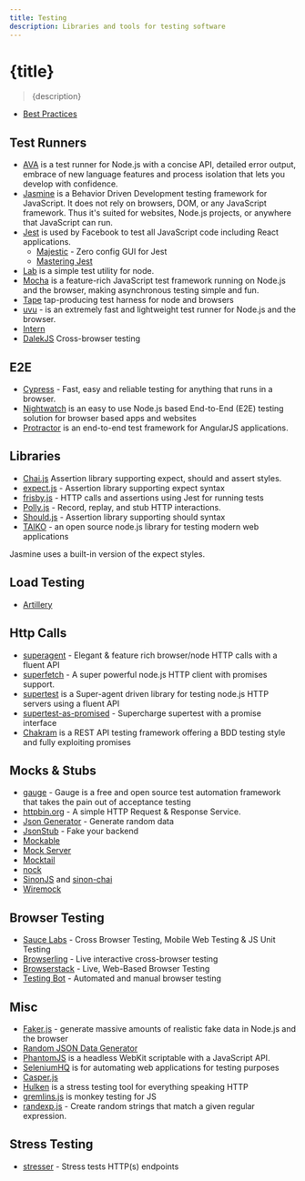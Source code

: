 ```yaml
---
title: Testing
description: Libraries and tools for testing software
---
```


# {title}

> {description}

- [Best Practices](https://github.com/testjavascript/nodejs-integration-tests-best-practices)

## Test Runners

- [AVA](https://github.com/avajs/ava) is a test runner for Node.js with a concise API, detailed error output, embrace of new language features and process isolation that lets you develop with confidence.
- [Jasmine](http://jasmine.github.io/) is a Behavior Driven Development testing framework for JavaScript. It does not rely on browsers, DOM, or any JavaScript framework. Thus it's suited for websites, Node.js projects, or anywhere that JavaScript can run.
- [Jest](http://facebook.github.io/jest/) is used by Facebook to test all JavaScript code including React applications.
  - [Majestic](https://github.com/Raathigesh/majestic/) - Zero config GUI for Jest
  - [Mastering Jest](https://michalzalecki.com/ebooks/mastering-jest-tips-tricks-for-javascript-developers.html)
- [Lab](https://github.com/hapijs/lab) is a simple test utility for node.
- [Mocha](http://mochajs.org/) is a feature-rich JavaScript test framework running on Node.js and the browser, making asynchronous testing simple and fun.
- [Tape](https://github.com/substack/tape) tap-producing test harness for node and browsers
- [uvu](https://github.com/lukeed/uvu) - is an extremely fast and lightweight test runner for Node.js and the browser.
- [Intern](https://theintern.github.io/)
- [DalekJS](http://dalekjs.com/) Cross-browser testing

## E2E

- [Cypress](https://www.cypress.io/) - Fast, easy and reliable testing for anything that runs in a browser.
- [Nightwatch](http://nightwatchjs.org/) is an easy to use Node.js based End-to-End (E2E) testing solution for browser based apps and websites
- [Protractor](http://www.protractortest.org/) is an end-to-end test framework for AngularJS applications.

## Libraries

- [Chai.js](http://chaijs.com/) Assertion library supporting expect, should and assert styles.
- [expect.js](https://github.com/Automattic/expect.js) - Assertion library supporting expect syntax
- [frisby.js](http://frisbyjs.com/) - HTTP calls and assertions using Jest for running tests
- [Polly.js](https://netflix.github.io/pollyjs/#/) - Record, replay, and stub HTTP interactions.
- [Should.js](https://github.com/tj/should.js) - Assertion library supporting should syntax
- [TAIKO](https://taiko.dev/) - an open source node.js library for
  testing modern web applications

Jasmine uses a built-in version of the expect styles.

## Load Testing

- [Artillery](https://artillery.io/)

## Http Calls

- [superagent](https://github.com/visionmedia/superagent) - Elegant & feature rich browser/node HTTP calls with a fluent API
- [superfetch](https://github.com/luin/superfetch) - A super powerful node.js HTTP client with promises support.
- [supertest](https://github.com/visionmedia/supertest) is a Super-agent driven library for testing node.js HTTP servers using a fluent API
- [supertest-as-promised](https://github.com/WhoopInc/supertest-as-promised) - Supercharge supertest with a promise interface
- [Chakram](http://dareid.github.io/chakram/) is a REST API testing framework offering a BDD testing style and fully exploiting promises

## Mocks & Stubs

- [gauge](https://gauge.org/) - Gauge is a free and open source test automation framework that takes the pain out of acceptance testing
- [httpbin.org](https://httpbin.org/) - A simple HTTP Request & Response Service.
- [Json Generator](http://www.json-generator.com/) - Generate random data
- [JsonStub](http://jsonstub.com/) - Fake your backend
- [Mockable](https://www.mockable.io)
- [Mock Server](http://www.mock-server.com/)
- [Mocktail](https://github.com/Wildhoney/Mocktail)
- [nock](https://github.com/pgte/nock)
- [SinonJS](http://sinonjs.org/) and [sinon-chai](https://www.npmjs.com/package/sinon-chai)
- [Wiremock](http://wiremock.org/)

## Browser Testing

- [Sauce Labs](https://saucelabs.com/) - Cross Browser Testing, Mobile Web Testing & JS Unit Testing
- [Browserling](https://www.browserling.com/) - Live interactive cross-browser testing
- [Browserstack](https://www.browserstack.com/) - Live, Web-Based Browser Testing
- [Testing Bot](https://testingbot.com/) - Automated and manual browser testing

## Misc

- [Faker.js](https://github.com/marak/Faker.js/) - generate massive amounts of realistic fake data in Node.js and the browser
- [Random JSON Data Generator](https://www.json-generator.com/)
- [PhantomJS](http://phantomjs.org/) is a headless WebKit scriptable with a JavaScript API.
- [SeleniumHQ](http://docs.seleniumhq.org/) is for automating web applications for testing purposes
- [Casper.js](http://casperjs.org/)
- [Hulken](http://hellgrenj.github.io/hulken/) is a stress testing tool for everything speaking HTTP
- [gremlins.js](https://github.com/marmelab/gremlins.js) is monkey testing for JS
- [randexp.js](https://fent.github.io/randexp.js/) - Create random strings that match a given regular expression.

## Stress Testing

- [stresser](https://github.com/legraphista/stresser) - Stress tests HTTP(s) endpoints
